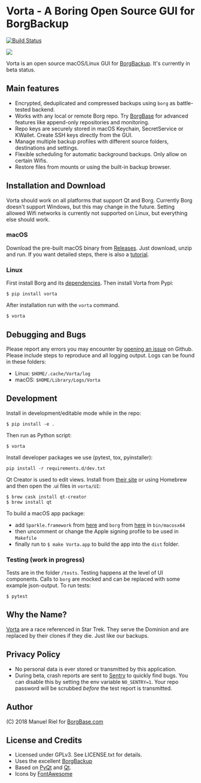 # Vorta - A Boring Open Source GUI for BorgBackup
[![Build Status](https://travis-ci.org/borgbase/vorta.svg?branch=master)](https://travis-ci.org/borgbase/vorta)

![](https://files.qmax.us/vorta-screencast-5.gif)

Vorta is an open source macOS/Linux GUI for [BorgBackup](https://borgbackup.readthedocs.io). It's currently in beta status. 

## Main features

- Encrypted, deduplicated and compressed backups using `borg` as battle-tested backend.
- Works with any local or remote Borg repo. Try [BorgBase](https://www.borgbase.com) for advanced features like append-only repositories and monitoring.
- Repo keys are securely stored in macOS Keychain, SecretService or KWallet. Create SSH keys directly from the GUI.
- Manage multiple backup profiles with different source folders, destinations and settings.
- Flexible scheduling for automatic background backups. Only allow on certain Wifis.
- Restore files from mounts or using the built-in backup browser.

## Installation and Download
Vorta should work on all platforms that support Qt and Borg. Currently Borg doesn't support Windows, but this may change in the future. Setting allowed Wifi networks is currently not supported on Linux, but everything else should work.

### macOS
Download the pre-built macOS binary from [Releases](https://github.com/borgbase/vorta/releases). Just download, unzip and run. If you want detailed steps, there is also a [tutorial](https://docs.borgbase.com/macos/how-to-backup-your-mac-using-the-vorta-backup-gui/).

### Linux
First install Borg and its [dependencies](https://borgbackup.readthedocs.io/en/stable/installation.html#dependencies). Then install Vorta from Pypi:
```
$ pip install vorta
```

After installation run with the `vorta` command.
```
$ vorta
```

## Debugging and Bugs
Please report any errors you may encounter by [opening an issue](https://github.com/borgbase/vorta/issues) on Github. Please include steps to reproduce and all logging output. Logs can be found in these folders:

- Linux: `$HOME/.cache/Vorta/log`
- macOS: `$HOME/Library/Logs/Vorta`

## Development

Install in development/editable mode while in the repo:
```
$ pip install -e .
```

Then run as Python script:
```
$ vorta
```

Install developer packages we use (pytest, tox, pyinstaller):
```
pip install -r requirements.d/dev.txt
```

Qt Creator is used to edit views. Install from [their site](https://www.qt.io/download) or using Homebrew and then open the .ui files in `vorta/UI`:
```
$ brew cask install qt-creator
$ brew install qt
```

To build a macOS app package:
- add `Sparkle.framework` from [here](https://github.com/sparkle-project/Sparkle) and `borg` from [here](https://github.com/borgbackup/borg/releases) in `bin/macosx64`
- then uncomment or change the Apple signing profile to be used in `Makefile`
- finally run to `$ make Vorta.app` to build the app into the `dist` folder.

### Testing (work in progress)

Tests are in the folder `/tests`. Testing happens at the level of UI components. Calls to `borg` are mocked and can be replaced with some example json-output. To run tests:
```
$ pytest
```

## Why the Name?
[Vorta](http://memory-alpha.wikia.com/wiki/Vorta) are a race referenced in Star Trek. They serve the Dominion and are replaced by their clones if they die. Just like our backups.

## Privacy Policy
- No personal data is ever stored or transmitted by this application.
- During beta, crash reports are sent to [Sentry](https://sentry.io) to quickly find bugs. You can disable this by setting the env variable `NO_SENTRY=1`. Your repo password will be scrubbed *before* the test report is transmitted.

## Author
(C) 2018 Manuel Riel for [BorgBase.com](https://www.borgbase.com)

## License and Credits
- Licensed under GPLv3. See LICENSE.txt for details.
- Uses the excellent [BorgBackup](https://www.borgbackup.org)
- Based on [PyQt](https://riverbankcomputing.com/software/pyqt/intro) and [Qt](https://www.qt.io).
- Icons by [FontAwesome](https://fontawesome.com)

